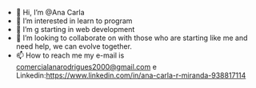 - 👋 Hi, I’m @Ana Carla
- 👀 I’m interested in  learn to program
- 🌱 I’m g starting in web development 
- 💞️ I’m looking to collaborate on with those who are starting like me and need help, we can evolve together.    
- 📫 How to reach me  my e-mail is comercialanarodrigues2000@gmail.com e Linkedin:https://www.linkedin.com/in/ana-carla-r-miranda-938817114

<!---
Ana40/Ana40 is a ✨ special ✨ repository because its `README.md` (this file) appears on your GitHub profile.
You can click the Preview link to take a look at your changes.
--->

